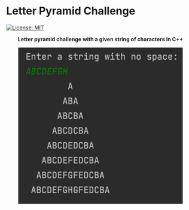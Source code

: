 # Letter Pyramid Challenge

[![License: MIT](https://img.shields.io/badge/License-MIT-blue.svg)](https://opensource.org/licenses/MIT)

<p align="center"><b>Letter pyramid challenge with a given string of characters in C++</b></p>

<p align="center">
  <img src="./image/screenshot.png" width="440">
</p>
